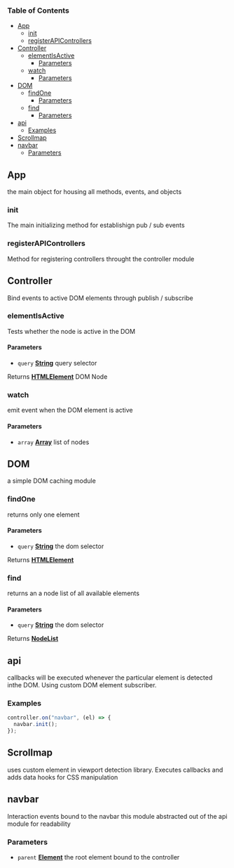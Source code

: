 <!-- Generated by documentation.js. Update this documentation by updating the source code. -->

### Table of Contents

-   [App][1]
    -   [init][2]
    -   [registerAPIControllers][3]
-   [Controller][4]
    -   [elementIsActive][5]
        -   [Parameters][6]
    -   [watch][7]
        -   [Parameters][8]
-   [DOM][9]
    -   [findOne][10]
        -   [Parameters][11]
    -   [find][12]
        -   [Parameters][13]
-   [api][14]
    -   [Examples][15]
-   [Scrollmap][16]
-   [navbar][17]
    -   [Parameters][18]

## App

the main object for housing all
methods, events, and objects

### init

The main initializing method for
establishign pub / sub events

### registerAPIControllers

Method for registering controllers
throught the controller module

## Controller

Bind events to active DOM elements
through publish / subscribe

### elementIsActive

Tests whether the node is active in the DOM

#### Parameters

-   `query` **[String][19]** query selector

Returns **[HTMLElement][20]** DOM Node

### watch

emit event when the DOM element is active

#### Parameters

-   `array` **[Array][21]** list of nodes

## DOM

a simple DOM caching module

### findOne

returns only one element

#### Parameters

-   `query` **[String][19]** the dom selector

Returns **[HTMLElement][20]** 

### find

returns an a node list of all available elements

#### Parameters

-   `query` **[String][19]** the dom selector

Returns **[NodeList][22]** 

## api

callbacks will be executed whenever the particular element is
detected inthe DOM. Using custom DOM element subscriber.

### Examples

```javascript
controller.on("navbar", (el) => {
  navbar.init();
});
```

## Scrollmap

uses custom element in viewport detection library.
Executes callbacks and adds data hooks for
CSS manipulation

## navbar

Interaction events bound to the navbar
this module abstracted out of the api
module for readability

### Parameters

-   `parent` **[Element][23]** the root element bound to the controller

[1]: #app

[2]: #init

[3]: #registerapicontrollers

[4]: #controller

[5]: #elementisactive

[6]: #parameters

[7]: #watch

[8]: #parameters-1

[9]: #dom

[10]: #findone

[11]: #parameters-2

[12]: #find

[13]: #parameters-3

[14]: #api

[15]: #examples

[16]: #scrollmap

[17]: #navbar

[18]: #parameters-4

[19]: https://developer.mozilla.org/docs/Web/JavaScript/Reference/Global_Objects/String

[20]: https://developer.mozilla.org/docs/Web/HTML/Element

[21]: https://developer.mozilla.org/docs/Web/JavaScript/Reference/Global_Objects/Array

[22]: https://developer.mozilla.org/docs/Web/API/NodeList

[23]: https://developer.mozilla.org/docs/Web/API/Element
